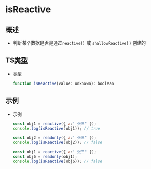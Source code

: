# isReactive

## 概述

+ 判断某个数据是否是通过`reactive()` 或 `shallowReactive()` 创建的

## TS类型

+ 类型

  ```js
  function isReactive(value: unknown): boolean
  ```

## 示例

+ 示例

  ```js
  const obj1 = reactive({ a:' 张三' });
  console.log(isReactive(obj1)); // true
  ```

  ```js
  const obj2 = readonly({ a:' 张三' });
  console.log(isReactive(obj2)); // false
  ```

  ```js
  const obj1 = reactive({ a:' 张三' });
  const obj6 = readonly(obj1);
  console.log(isReactive(obj6)); // false
  ```
